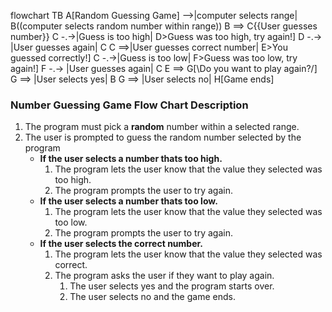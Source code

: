 flowchart TB
    A[Random Guessing Game] -->|computer selects range| B((computer selects random number within range))
    B ==> C{{User guesses number}}
    C -.->|Guess is too high| D>Guess was too high, try again!]
     D -.-> |User guesses again| C
    C ==>|User guesses correct number| E>You guessed correctly!]
    C -.->|Guess is too low| F>Guess was too low, try again!]
    F -.-> |User guesses again| C
    E ==> G[\Do you want to play again?/]
    G ==> |User selects yes| B
    G ==> |User selects no| H[Game ends]
       
### Number Guessing Game Flow Chart Description
 1. The program must pick a **random** number within a selected range.
 2. The user is prompted to guess the random number selected by the program
    - **If the user selects a number thats too high.**
        1. The program lets the user know that the value they selected was too high.
        2. The program prompts the user to try again.
    - **If the user selects a number thats too low.**
        1. The program lets the user know that the value they selected was too low.
        2. The program prompts the user to try again.
    - **If the user selects the correct number.**
        1. The program lets the user know that the value they selected was correct.
        2. The program asks the user if they want to play again.
            1. The user selects yes and the program starts over.
            2. The user selects no and the game ends.